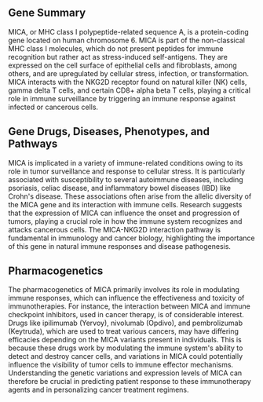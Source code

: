 ## Gene Summary
MICA, or MHC class I polypeptide-related sequence A, is a protein-coding gene located on human chromosome 6. MICA is part of the non-classical MHC class I molecules, which do not present peptides for immune recognition but rather act as stress-induced self-antigens. They are expressed on the cell surface of epithelial cells and fibroblasts, among others, and are upregulated by cellular stress, infection, or transformation. MICA interacts with the NKG2D receptor found on natural killer (NK) cells, gamma delta T cells, and certain CD8+ alpha beta T cells, playing a critical role in immune surveillance by triggering an immune response against infected or cancerous cells.

## Gene Drugs, Diseases, Phenotypes, and Pathways
MICA is implicated in a variety of immune-related conditions owing to its role in tumor surveillance and response to cellular stress. It is particularly associated with susceptibility to several autoimmune diseases, including psoriasis, celiac disease, and inflammatory bowel diseases (IBD) like Crohn's disease. These associations often arise from the allelic diversity of the MICA gene and its interaction with immune cells. Research suggests that the expression of MICA can influence the onset and progression of tumors, playing a crucial role in how the immune system recognizes and attacks cancerous cells. The MICA-NKG2D interaction pathway is fundamental in immunology and cancer biology, highlighting the importance of this gene in natural immune responses and disease pathogenesis.

## Pharmacogenetics
The pharmacogenetics of MICA primarily involves its role in modulating immune responses, which can influence the effectiveness and toxicity of immunotherapies. For instance, the interaction between MICA and immune checkpoint inhibitors, used in cancer therapy, is of considerable interest. Drugs like ipilimumab (Yervoy), nivolumab (Opdivo), and pembrolizumab (Keytruda), which are used to treat various cancers, may have differing efficacies depending on the MICA variants present in individuals. This is because these drugs work by modulating the immune system's ability to detect and destroy cancer cells, and variations in MICA could potentially influence the visibility of tumor cells to immune effector mechanisms. Understanding the genetic variations and expression levels of MICA can therefore be crucial in predicting patient response to these immunotherapy agents and in personalizing cancer treatment regimens.
